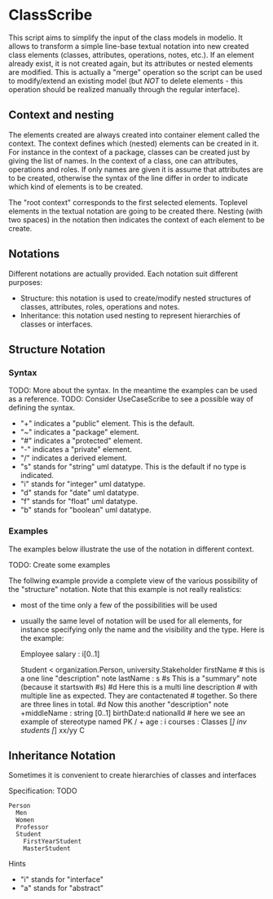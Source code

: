ClassScribe
===========
This script aims to simplify the input of the class models in modelio. It allows to transform a simple line-base textual notation into new created class elements (classes, attributes, operations, 
notes, etc.). If an element already exist, it is not created again, but its attributes or nested elements are modified. This is actually a "merge" operation so the script can be used to modify/extend an existing model (but *NOT* to delete elements - this operation should be realized manually through the regular interface). 

Context and nesting
-------------------
The elements created are always created into container element called  the context. The context defines which (nested) elements can be created in it. For instance in the context of a package, classes can be created  just by giving the list of names. In the context of a class, one can  attributes, operations and roles. If only names are given it is assume that attributes are to be created, otherwise the syntax of the line differ in order to indicate which kind of elements is to be created.

The "root context" corresponds to the first selected elements. Toplevel elements in the textual notation are going to be created there. Nesting (with two spaces) in the notation then indicates the context of each element to be create.

Notations
---------
Different notations are actually provided. Each notation suit different purposes:
* Structure: this notation is used to create/modify nested structures of classes, attributes, roles, operations and notes.
* Inheritance: this notation used nesting to represent hierarchies of classes or interfaces.

Structure Notation
------------------

### Syntax
TODO: More about the syntax. In the meantime the examples can be used as a reference.
TODO: Consider UseCaseScribe to see a possible way of defining the syntax.
* "+" indicates a "public" element. This is the default.
* "~" indicates a "package" element. 
* "#" indicates a "protected" element. 
* "-" indicates a "private" element. 
* "/" indicates a derived element.
* "s" stands for "string" uml datatype. This is the default if no type is indicated.
* "i" stands for "integer" uml datatype.
* "d" stands for "date" uml datatype.
* "f" stands for "float" uml datatype.
* "b" stands for "boolean" uml datatype.

### Examples
The examples below illustrate the use of the notation in different context.

TODO: Create some examples

The follwing example provide a complete view of the various possibility of
the "structure" notation. Note that this example is not really realistics:
* most of the time only a few of the possibilities will be used
* usually the same level of notation will be used for all elements, for 
instance specifying only the name and the visibility and the type.
Here is the example:

    Employee
     salary : i[0..1]
     
    Student < organization.Person, university.Stakeholder
     firstName      # this is a one line "description" note
     lastName : s
       #s This is a "summary" note (because it startswith #s) 
       #d Here this is a multi line description
       #  with multiple line as expected. They are contactenated 
       #  together. So there are three lines in total.
       #d Now this another "description" note
     +middleName : string [0..1]
     birthDate:d
     <PK> nationalId     # here we see an example of stereotype named PK
     / + age : i
     courses : Classes [*] inv students [*]
     xx/yy C 

Inheritance Notation
--------------------
Sometimes it is convenient to create hierarchies of classes and interfaces

Specification: TODO

    Person
      Men
      Women
      Professor
      Student
        FirstYearStudent
        MasterStudent
        
Hints
* "i" stands for "interface"
* "a" stands for "abstract"
    
